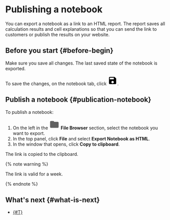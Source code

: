 # Publishing a notebook

You can export a notebook as a link to an HTML report. The report saves all calculation results and cell explanations so that you can send the link to customers or publish the results on your website.

## Before you start {#before-begin}

Make sure you save all changes. The last saved state of the notebook is exported.

To save the changes, on the notebook tab, click ![Save](../../../_assets/datasphere/jupyterlab/save.svg).

## Publish a notebook {#publication-notebook}

To publish a notebook:

1. On the left in the ![folder](../../../_assets/datasphere/jupyterlab/folder.svg) **File Browser** section, select the notebook you want to export.
1. In the top panel, click **File** and select **Export Notebook as HTML**.
1. In the window that opens, click **Copy to clipboard**.

The link is copied to the clipboard.

{% note warning %}

The link is valid for a week.

{% endnote %}

## What's next {#what-is-next}

- [{#T}](clear-kernel-state.md)

